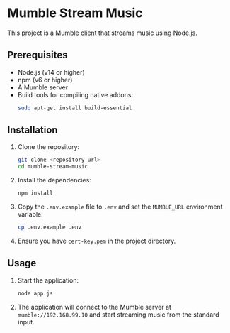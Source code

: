 # Mumble Stream Music

This project is a Mumble client that streams music using Node.js.

## Prerequisites

- Node.js (v14 or higher)
- npm (v6 or higher)
- A Mumble server
- Build tools for compiling native addons:
    ```sh
    sudo apt-get install build-essential
    ```

## Installation

1. Clone the repository:
    ```sh
    git clone <repository-url>
    cd mumble-stream-music
    ```

2. Install the dependencies:
    ```sh
    npm install
    ```
3. Copy the `.env.example` file to `.env` and set the `MUMBLE_URL` environment variable:
    ```sh
    cp .env.example .env
    ```

4. Ensure you have `cert-key.pem` in the project directory.

## Usage

1. Start the application:
    ```sh
    node app.js
    ```

2. The application will connect to the Mumble server at `mumble://192.168.99.10` and start streaming music from the standard input.

